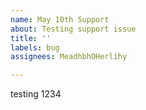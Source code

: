 ```yaml
---
name: May 10th Support
about: Testing support issue
title: ''
labels: bug
assignees: MeadhbhOHerlihy

---
```


testing 1234
